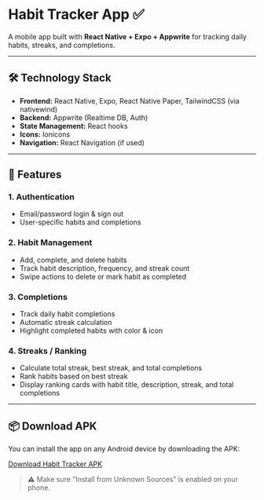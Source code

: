 # Habit Tracker App ✅

A mobile app built with **React Native + Expo + Appwrite** for tracking daily habits, streaks, and completions.

---

## 🛠 Technology Stack

- **Frontend:** React Native, Expo, React Native Paper, TailwindCSS (via nativewind)  
- **Backend:** Appwrite (Realtime DB, Auth)  
- **State Management:** React hooks  
- **Icons:** Ionicons  
- **Navigation:** React Navigation (if used)  

---

## 🚀 Features

### 1. Authentication
- Email/password login & sign out
- User-specific habits and completions

### 2. Habit Management
- Add, complete, and delete habits
- Track habit description, frequency, and streak count
- Swipe actions to delete or mark habit as completed

### 3. Completions
- Track daily habit completions
- Automatic streak calculation
- Highlight completed habits with color & icon

### 4. Streaks / Ranking
- Calculate total streak, best streak, and total completions
- Rank habits based on best streak
- Display ranking cards with habit title, description, streak, and total completions

---

## 📦 Download APK

You can install the app on any Android device by downloading the APK:

[Download Habit Tracker APK](https://expo.dev/accounts/mkxxxx/projects/habit-tracker/builds/69671957-e294-4c79-ae75-52d4e70a6415)  

> ⚠️ Make sure "Install from Unknown Sources" is enabled on your phone.

